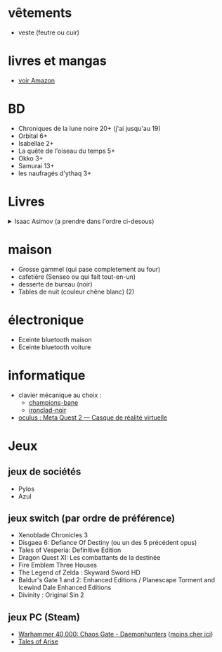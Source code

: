 
# vêtements 
- veste (feutre ou cuir)

# livres et mangas
- [voir Amazon](https://www.amazon.fr/hz/wishlist/ls/N2LON7I7DD9B?ref_=wl_share)

# BD
- Chroniques de la lune noire 20+ (j'ai jusqu'au 19)
- Orbital 6+
- Isabellae 2+
- La quête de l'oiseau du temps 5+
- Okko 3+
- Samurai 13+
- les naufragés d'ythaq 3+

# Livres
<details>
<summary>Isaac Asimov (a prendre dans l'ordre ci-desous)</summary>
  
### Cycle de Fondation
- Fondation
- Fondation et Empire
- Seconde Fondation
- Fondation foudroyée (Optionnel)
- Terre et Fondation (Optionnel)
- Prélude à Fondation (Optionnel)
- L'Aube de Fondation (Optionnel)
### Cycle des robots
- Les Robots (Optionnel)
- Les Cavernes d'acier
- Face aux feux du soleil
- Les Robots de l'aube
- Les Robots et l'Empire
### Cycle de l'Empire
- Tyrann
- Les Courants de l'espace
- Cailloux dans le ciel
</details>

# maison
- Grosse gammel (qui pase completement au four)
- cafetière (Senseo ou qui fait tout-en-un)
- desserte de bureau (noir)
- Tables de nuit (couleur chêne blanc) (2)

# électronique
- Eceinte bluetooth maison
- Eceinte bluetooth voiture

# informatique
- clavier mécanique au choix :
    - [champions-bane](https://designedby.gg/product/champions-bane/)
	- [ironclad-noir](https://designedby.gg/product/ironclad-noir/)
- [oculus : Meta Quest 2 — Casque de réalité virtuelle](https://amzn.eu/d/bOWv0qW)

# Jeux
## jeux de sociétés
- Pylos
- Azul

## jeux switch (par ordre de préférence)
- Xenoblade Chronicles 3
- Disgaea 6: Defiance Of Destiny (ou un des 5 précédent opus)
- Tales of Vesperia: Definitive Edition
- Dragon Quest XI: Les combattants de la destinée
- Fire Emblem Three Houses
- The Legend of Zelda : Skyward Sword HD
- Baldur's Gate 1 and 2: Enhanced Editions / Planescape Torment and Icewind Dale Enhanced Editions
- Divinity : Original Sin 2

## jeux PC (Steam)
- [Warhammer 40,000: Chaos Gate - Daemonhunters](https://store.steampowered.com/app/1611910/Warhammer_40000_Chaos_Gate__Daemonhunters/) ([moins cher ici](https://www.instant-gaming.com/fr/8972-acheter-warhammer-40-000-chaos-gate-daemonhunters-pc-jeu-steam-europe/?utm_medium=email&utm_source=newsletter&utm_campaign=Warhammer%2040000%20Chaos%20Gate%20Daemonhunters))
- [Tales of Arise](https://store.steampowered.com/app/740130/Tales_of_Arise/)
	

